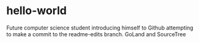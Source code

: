 # hello-world
Future computer science student introducing himself to Github
attempting to make a commit to the readme-edits branch. 
GoLand and SourceTree
